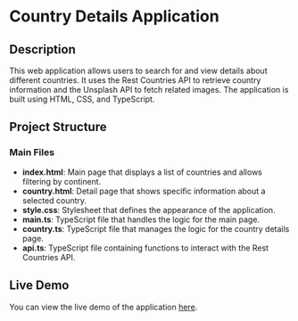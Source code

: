 # Country Details Application  

## Description  
This web application allows users to search for and view details about different countries. It uses the Rest Countries API to retrieve country information and the Unsplash API to fetch related images. The application is built using HTML, CSS, and TypeScript.  

## Project Structure  

### Main Files  
- **index.html**: Main page that displays a list of countries and allows filtering by continent.  
- **country.html**: Detail page that shows specific information about a selected country.  
- **style.css**: Stylesheet that defines the appearance of the application.  
- **main.ts**: TypeScript file that handles the logic for the main page.  
- **country.ts**: TypeScript file that manages the logic for the country details page.  
- **api.ts**: TypeScript file containing functions to interact with the Rest Countries API.  

## Live Demo
You can view the live demo of the application [here](https://baltasargd.github.io/DCI_SPA_find_countries-).

